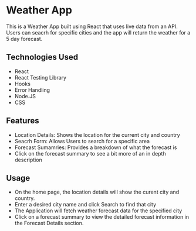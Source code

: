# Weather App

This is a Weather App built using React that uses live data from an API. Users can seacrh for specific cities and the app will return the weather for a 5 day forecast. 

## Technologies Used

* React
* React Testing Library
* Hooks
* Error Handling
* Node.JS
* CSS

## Features

* Location Details: Shows the location for the current city and country
* Seacrh Form: Allows Users to search for a specific area
* Forecast Sumamries: Provides a breakdown of what the forecast is
* Click on the forecast summary to see a bit more of an in depth description

## Usage

* On the home page, the location details will show the curent city and country.
* Enter a desired city name and click Search to find that city
* The Application will fetch weather forecast data for the specified city
* Click on a forecast summary to view the detailed forecast information in the Forecast Details section.
